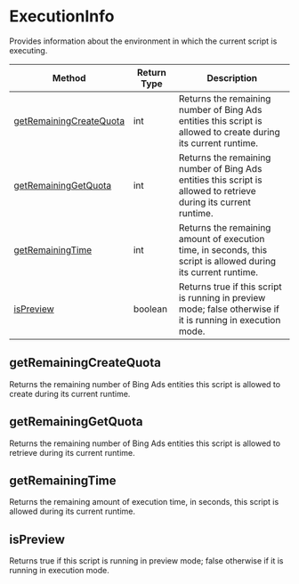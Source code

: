 # ExecutionInfo
Provides information about the environment in which the current script is executing.

|Method|Return Type|Description|
|-|-|-
[getRemainingCreateQuota]('#getremainingcreatequota')|int|Returns the remaining number of Bing Ads entities this script is allowed to create during its current runtime.<br />
[getRemainingGetQuota]('#getremaininggetquota')|int|Returns the remaining number of Bing Ads entities this script is allowed to retrieve during its current runtime.<br />
[getRemainingTime]('#getremainingtime')|int|Returns the remaining amount of execution time, in seconds, this script is allowed during its current runtime.<br />
[isPreview]('#ispreview')|boolean|Returns true if this script is running in preview mode; false otherwise if it is running in execution mode. <br />

## <a name="getremainingcreatequota"></a>getRemainingCreateQuota
Returns the remaining number of Bing Ads entities this script is allowed to create during its current runtime.


## <a name="getremaininggetquota"></a>getRemainingGetQuota
Returns the remaining number of Bing Ads entities this script is allowed to retrieve during its current runtime.


## <a name="getremainingtime"></a>getRemainingTime
Returns the remaining amount of execution time, in seconds, this script is allowed during its current runtime.


## <a name="ispreview"></a>isPreview
Returns true if this script is running in preview mode; false otherwise if it is running in execution mode. 


